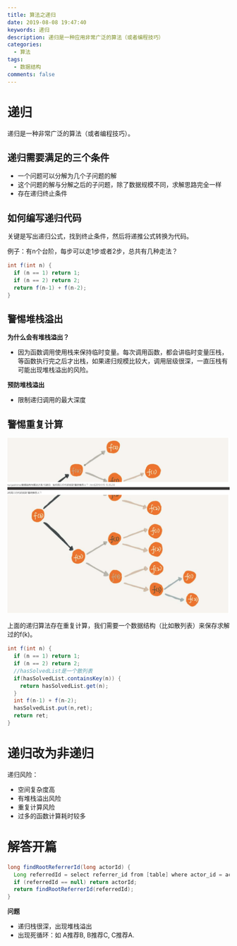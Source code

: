 ```yaml
---
title: 算法之递归
date: 2019-08-08 19:47:40
keywords: 递归
description: 递归是一种应用非常广泛的算法（或者编程技巧）
categories: 
  - 算法
tags:
  - 数据结构
comments: false
---
```


# 递归

递归是一种非常广泛的算法（或者编程技巧）。

## 递归需要满足的三个条件

- 一个问题可以分解为几个子问题的解
- 这个问题的解与分解之后的子问题，除了数据规模不同，求解思路完全一样
- 存在递归终止条件

## 如何编写递归代码

关键是写出递归公式，找到终止条件，然后将递推公式转换为代码。

例子：有n个台阶，每步可以走1步或者2步，总共有几种走法？

```java
int f(int n) {
  if (n == 1) return 1;
  if (n == 2) return 2;
  return f(n-1) + f(n-2);
}
```



## 警惕堆栈溢出

**为什么会有堆栈溢出？**

- 因为函数调用使用栈来保持临时变量。每次调用函数，都会讲临时变量压栈，等函数执行完之后才出栈，如果递归规模比较大，调用层级很深，一直压栈有可能出现堆栈溢出的风险。

**预防堆栈溢出**

- 限制递归调用的最大深度

## 警惕重复计算

![iamge](https://raw.githubusercontent.com/HaviLee/Blog-Images/master/高手/08212139.png)

上面的递归算法存在重复计算，我们需要一个数据结构（比如散列表）来保存求解过的f(k)。

```java
int f(int n) {
  if (n == 1) return 1;
  if (n == 2) return 2;
  //hasSolvedList是一个散列表
  if(hasSolvedList.containsKey(n)) {
    return hasSolvedList.get(n);
  }
  int f(n-1) + f(n-2);
  hasSolvedList.put(n,ret);
  return ret;
}
```

# 递归改为非递归

递归风险：

- 空间复杂度高
- 有堆栈溢出风险
- 重复计算风险
- 过多的函数计算耗时较多

# 解答开篇

```java
long findRootReferrerId(long actorId) {
  Long referredId = select referrer_id from [table] where actor_id = actorId;
  if (referredId == null) return actorId;
  return findRootReferrerId(referredId);
}
```

**问题**

- 递归栈很深，出现堆栈溢出
- 出现死循环：如 A推荐B, B推荐C, C推荐A.